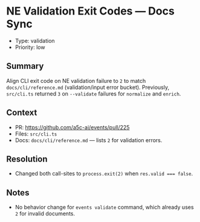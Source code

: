 # NE Validation Exit Codes — Docs Sync

- Type: validation
- Priority: low

## Summary
Align CLI exit code on NE validation failure to `2` to match `docs/cli/reference.md` (validation/input error bucket). Previously, `src/cli.ts` returned `3` on `--validate` failures for `normalize` and `enrich`.

## Context
- PR: https://github.com/a5c-ai/events/pull/225
- Files: `src/cli.ts`
- Docs: `docs/cli/reference.md` — lists `2` for validation errors.

## Resolution
- Changed both call-sites to `process.exit(2)` when `res.valid === false`.

## Notes
- No behavior change for `events validate` command, which already uses `2` for invalid documents.

